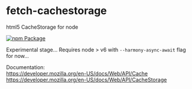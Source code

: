 # fetch-cachestorage
html5 CacheStorage for node

[![npm Package](https://img.shields.io/npm/v/fetch-cachestorage.svg?style=flat-square)](https://www.npmjs.org/package/fetch-cachestorage)

Experimental stage...
Requires node > v6 with `--harmony-async-await` flag for now...

Documentation: <br>
https://developer.mozilla.org/en-US/docs/Web/API/Cache<br>
https://developer.mozilla.org/en-US/docs/Web/API/CacheStorage
